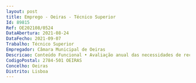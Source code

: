 ```yaml
--- 
layout: post
title: Emprego - Oeiras - Técnico Superior
Id: 89815
Ref: OE202108/0524
DataAbertura: 2021-08-24
DataFecho: 2021-09-07
Trabalho: Técnico Superior
Empregador: Câmara Municipal de Oeiras
Descricao: Conteúdo Funcional • Avaliação anual das necessidades de recrutamento • Preparação do processo de recrutamento (definição do perfil, do júri e dosmétodos de seleção a aplicar) • Gestão do processo de recrutamento (elaboração de documentos ofícios,controlo da tramitação processual e dos prazos) • Análise de candidaturas e aplicação dos métodos de seleção • Integração dos trabalhadores (acompanhamento do trabalhador na integraçãona unidade orgânica e acompanhamento do período experimental).Perfil profissional • Excelente capacidade organizativa • Conhecimento da Organização • Capacidade de adaptação e resistência à pressão • Capacidade de análise da informação e sentido crítico • Elevada disponibilidade e envolvimento com o trabalho e com os objetivos doserviço • Capacidade de trabalho em equipa e de cooperação • Capacidade de comunicação e apetência para o contacto com o público • Conhecimentos de informática na ótica do utilizador.
CodigoPostal: 2784-501 OEIRAS
Concelho: Oeiras
Distrito: Lisboa
--- 
```

